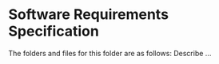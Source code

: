 # Software Requirements Specification
The folders and files for this folder are as follows:
Describe ...
